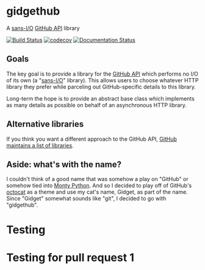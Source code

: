 # gidgethub
A [sans-I/O](https://sans-io.readthedocs.io/) [GitHub API](https://developer.github.com/) library

[![Build Status](https://travis-ci.org/brettcannon/gidgethub.svg?branch=master)](https://travis-ci.org/brettcannon/gidgethub)
[![codecov](https://codecov.io/gh/brettcannon/gidgethub/branch/master/graph/badge.svg)](https://codecov.io/gh/brettcannon/gidgethub)
[![Documentation Status](https://readthedocs.org/projects/gidgethub/badge/?version=latest)](http://gidgethub.readthedocs.io/en/latest/?badge=latest)

## Goals
The key goal is to provide a library for the
[GitHub API](https://developer.github.com/) which performs no I/O of its own (a
"[sans-I/O](https://sans-io.readthedocs.io/)" library). This allows users to
choose whatever HTTP library they prefer while parceling out GitHub-specific
details to this library.

Long-term the hope is to provide an abstract base class which implements as many
details as possible on behalf of an asynchronous HTTP library.

## Alternative libraries
If you think you want a different approach to the GitHub API,
[GitHub maintains a list of libraries](https://developer.github.com/libraries/).

## Aside: what's with the name?
I couldn't think of a good name that was somehow a play on "GitHub" or somehow
tied into [Monty Python](http://www.montypython.com/). And so I decided to play
off of GitHub's [octocat](https://octodex.github.com/) as a theme and use my
cat's name, Gidget, as part of the name. Since "Gidget" somewhat sounds like
"git", I decided to go with "gidgethub".


# Testing

# Testing for pull request 1  
